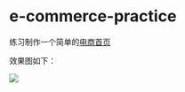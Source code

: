 # e-commerce-practice
练习制作一个简单的[电商首页](https://geraint1998.github.io/e-commerce-practice/)

效果图如下：

![](C:/Users/Geraint/Desktop/e-commerce-practice/img/example.jpeg)